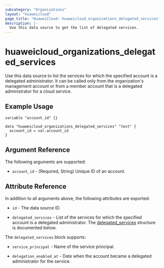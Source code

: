 ```yaml
---
subcategory: "Organizations"
layout: "huaweicloud"
page_title: "HuaweiCloud: huaweicloud_organizations_delegated_services"
description: |-
  Use this data source to get the list of delegated services.
---
```


# huaweicloud_organizations_delegated_services

Use this data source to list the services for which the specified account is a delegated administrator.
It can be called only from the organization's management account or from a member account that is a delegated
administrator for a cloud service.

## Example Usage

```hcl
variable "account_id" {}

data "huaweicloud_organizations_delegated_services" "test" {
  account_id = var.account_id
}
```

## Argument Reference

The following arguments are supported:

* `account_id` - (Required, String) Unique ID of an account.

## Attribute Reference

In addition to all arguments above, the following attributes are exported:

* `id` - The data source ID.

* `delegated_services` - List of the services for which the specified account is a delegated administrator.
  The [delegated_services](#Organizations_Delegated_Services) structure is documented below.

<a name="Organizations_Delegated_Services"></a>
The `delegated_services` block supports:

* `service_principal` - Name of the service principal.

* `delegation_enabled_at` - Date when the account became a delegated administrator for the service.
